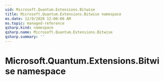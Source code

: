 ```yaml
---
uid: Microsoft.Quantum.Extensions.Bitwise
title: Microsoft.Quantum.Extensions.Bitwise namespace
ms.date: 12/9/2020 12:00:00 AM
ms.topic: managed-reference
qsharp.kind: namespace
qsharp.name: Microsoft.Quantum.Extensions.Bitwise
qsharp.summary: ''
---
```


# Microsoft.Quantum.Extensions.Bitwise namespace



